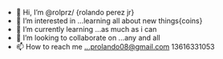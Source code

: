 - 👋 Hi, I’m @rolprz/ {rolando perez jr}                                                                                
- 👀 I’m interested in ...learning all about new things{coins}
- 🌱 I’m currently learning ...as much as i can
- 💞️ I’m looking to collaborate on ...any and all
- 📫 How to reach me ...prolando08@gmail.com  13616331053

<!---
rolprz/rolprz is a ✨ special ✨ repository because its `README.md` (this file) appears on your GitHub profile.
You can click the Preview link to take a look at your changes.
--->
